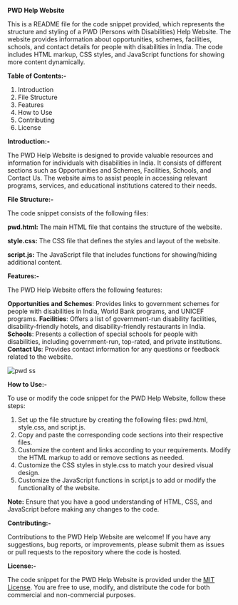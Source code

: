 **PWD Help Website**

This is a README file for the code snippet provided, which represents the structure and styling of a PWD (Persons with Disabilities) Help Website.
The website provides information about opportunities, schemes, facilities, schools, and contact details for people with disabilities in India.
The code includes HTML markup, CSS styles, and JavaScript functions for showing more content dynamically.

**Table of Contents:-**

1. Introduction
2. File Structure
3. Features
4. How to Use
5. Contributing
6. License
   
**Introduction:-**

The PWD Help Website is designed to provide valuable resources and information for individuals with disabilities in India.
It consists of different sections such as Opportunities and Schemes, Facilities, Schools, and Contact Us.
The website aims to assist people in accessing relevant programs, services, and educational institutions catered to their needs.

**File Structure:-**

The code snippet consists of the following files:

**pwd.html:** The main HTML file that contains the structure of the website.

**style.css:** The CSS file that defines the styles and layout of the website.

**script.js:** The JavaScript file that includes functions for showing/hiding additional content.


**Features:-**

The PWD Help Website offers the following features:

**Opportunities and Schemes**: Provides links to government schemes for people with disabilities in India, World Bank programs, and UNICEF programs.
**Facilities**: Offers a list of government-run disability facilities, disability-friendly hotels, and disability-friendly restaurants in India.
**Schools**: Presents a collection of special schools for people with disabilities, including government-run, top-rated, and private institutions.
**Contact Us**: Provides contact information for any questions or feedback related to the website.

![pwd ss](https://github.com/NupurHardiya/projects/assets/113535580/be2d5773-a8ce-4816-bb6b-8bfa1496ae85)

**How to Use:-**

To use or modify the code snippet for the PWD Help Website, follow these steps:

1. Set up the file structure by creating the following files: pwd.html, style.css, and script.js.
2. Copy and paste the corresponding code sections into their respective files.
3. Customize the content and links according to your requirements. Modify the HTML markup to add or remove sections as needed.
4. Customize the CSS styles in style.css to match your desired visual design.
5. Customize the JavaScript functions in script.js to add or modify the functionality of the website.
   
**Note:** Ensure that you have a good understanding of HTML, CSS, and JavaScript before making any changes to the code.

**Contributing:-**

Contributions to the PWD Help Website are welcome! If you have any suggestions, bug reports, or improvements, please submit them as issues
or pull requests to the repository where the code is hosted.

**License:-**

The code snippet for the PWD Help Website is provided under the [MIT License](https://opensource.org/license/mit/). 
You are free to use, modify, and distribute the code for both commercial and non-commercial purposes. 
